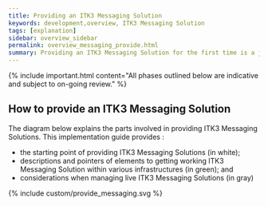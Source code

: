 ```yaml
---
title: Providing an ITK3 Messaging Solution
keywords: development,overview, ITK3 Messaging Solution
tags: [explanation]
sidebar: overview_sidebar
permalink: overview_messaging_provide.html
summary: Providing an ITK3 Messaging Solution for the first time is a journey. This page explains a starting point of the work involved in providing an ITK3 Messaging Solution.
---
```


{% include important.html content="All phases outlined below are indicative and subject to on-going review." %}

	
## How to provide an ITK3 Messaging Solution ##

The diagram below explains the parts involved in providing ITK3 Messaging Solutions. This implementation guide provides :
- the starting point of providing ITK3 Messaging Solutions (in white);
- descriptions and pointers of elements to getting working ITK3 Messaging Solution within various infrastructures (in green); and
- considerations when managing live ITK3 Messaging Solutions (in gray)

{% include custom/provide_messaging.svg %}





